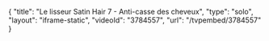 {
    "title": "Le lisseur Satin Hair 7 - Anti-casse des cheveux",
    "type": "solo",
    "layout": "iframe-static",
    "videoId": "3784557",
    "url": "\/tvpembed\/3784557"
}
